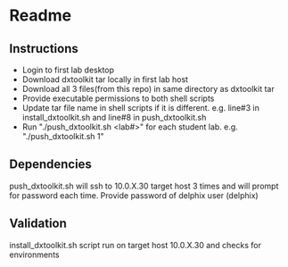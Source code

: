 # Readme

## Instructions

* Login to first lab desktop
* Download dxtoolkit tar locally in first lab host
* Download all 3 files(from this repo) in same directory as dxtoolkit tar
* Provide executable permissions to both shell scripts
* Update tar file name in shell scripts if it is different. e.g. line#3 in install_dxtoolkit.sh and line#8 in push_dxtoolkit.sh
* Run "./push_dxtoolkit.sh <lab#>" for each student lab. e.g. "./push_dxtoolkit.sh 1"

## Dependencies

push_dxtoolkit.sh will ssh to 10.0.X.30 target host 3 times and will prompt for password each time.
Provide password of delphix user (delphix)

## Validation
install_dxtoolkit.sh script run on target host 10.0.X.30 and checks for environments


